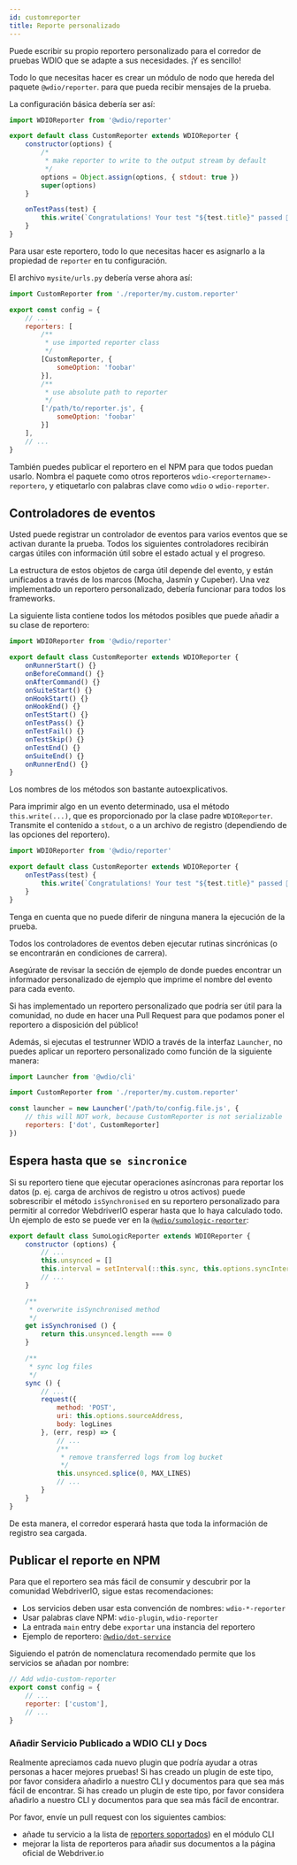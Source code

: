 ```yaml
---
id: customreporter
title: Reporte personalizado
---
```


Puede escribir su propio reportero personalizado para el corredor de pruebas WDIO que se adapte a sus necesidades. ¡Y es sencillo!

Todo lo que necesitas hacer es crear un módulo de nodo que hereda del paquete `@wdio/reporter`. para que pueda recibir mensajes de la prueba.

La configuración básica debería ser así:

```js
import WDIOReporter from '@wdio/reporter'

export default class CustomReporter extends WDIOReporter {
    constructor(options) {
        /*
         * make reporter to write to the output stream by default
         */
        options = Object.assign(options, { stdout: true })
        super(options)
    }

    onTestPass(test) {
        this.write(`Congratulations! Your test "${test.title}" passed 👏`)
    }
}
```

Para usar este reportero, todo lo que necesitas hacer es asignarlo a la propiedad de `reporter` en tu configuración.


El archivo `mysite/urls.py` debería verse ahora así:

```js
import CustomReporter from './reporter/my.custom.reporter'

export const config = {
    // ...
    reporters: [
        /**
         * use imported reporter class
         */
        [CustomReporter, {
            someOption: 'foobar'
        }],
        /**
         * use absolute path to reporter
         */
        ['/path/to/reporter.js', {
            someOption: 'foobar'
        }]
    ],
    // ...
}
```

También puedes publicar el reportero en el NPM para que todos puedan usarlo. Nombra el paquete como otros reporteros `wdio-<reportername>-reportero`, y etiquetarlo con palabras clave como `wdio` o `wdio-reporter`.

## Controladores de eventos

Usted puede registrar un controlador de eventos para varios eventos que se activan durante la prueba. Todos los siguientes controladores recibirán cargas útiles con información útil sobre el estado actual y el progreso.

La estructura de estos objetos de carga útil depende del evento, y están unificados a través de los marcos (Mocha, Jasmín y Cupeber). Una vez implementado un reportero personalizado, debería funcionar para todos los frameworks.

La siguiente lista contiene todos los métodos posibles que puede añadir a su clase de reportero:

```js
import WDIOReporter from '@wdio/reporter'

export default class CustomReporter extends WDIOReporter {
    onRunnerStart() {}
    onBeforeCommand() {}
    onAfterCommand() {}
    onSuiteStart() {}
    onHookStart() {}
    onHookEnd() {}
    onTestStart() {}
    onTestPass() {}
    onTestFail() {}
    onTestSkip() {}
    onTestEnd() {}
    onSuiteEnd() {}
    onRunnerEnd() {}
}
```

Los nombres de los métodos son bastante autoexplicativos.

Para imprimir algo en un evento determinado, usa el método `this.write(...)`, que es proporcionado por la clase padre `WDIOReporter`. Transmite el contenido a `stdout`, o a un archivo de registro (dependiendo de las opciones del reportero).

```js
import WDIOReporter from '@wdio/reporter'

export default class CustomReporter extends WDIOReporter {
    onTestPass(test) {
        this.write(`Congratulations! Your test "${test.title}" passed 👏`)
    }
}
```

Tenga en cuenta que no puede diferir de ninguna manera la ejecución de la prueba.

Todos los controladores de eventos deben ejecutar rutinas sincrónicas (o se encontrarán en condiciones de carrera).

Asegúrate de revisar la sección de ejemplo de [](https://github.com/webdriverio/webdriverio/tree/main/examples/wdio) donde puedes encontrar un informador personalizado de ejemplo que imprime el nombre del evento para cada evento.

Si has implementado un reportero personalizado que podría ser útil para la comunidad, no dude en hacer una Pull Request para que podamos poner el reportero a disposición del público!

Además, si ejecutas el testrunner WDIO a través de la interfaz `Launcher`, no puedes aplicar un reportero personalizado como función de la siguiente manera:

```js
import Launcher from '@wdio/cli'

import CustomReporter from './reporter/my.custom.reporter'

const launcher = new Launcher('/path/to/config.file.js', {
    // this will NOT work, because CustomReporter is not serializable
    reporters: ['dot', CustomReporter]
})
```

## Espera hasta que `se sincronice`

Si su reportero tiene que ejecutar operaciones asíncronas para reportar los datos (p. ej. carga de archivos de registro u otros activos) puede sobrescribir el método `isSynchronised` en su reportero personalizado para permitir al corredor WebdriverIO esperar hasta que lo haya calculado todo. Un ejemplo de esto se puede ver en la [`@wdio/sumologic-reporter`](https://github.com/webdriverio/webdriverio/blob/main/packages/wdio-sumologic-reporter/src/index.js):

```js
export default class SumoLogicReporter extends WDIOReporter {
    constructor (options) {
        // ...
        this.unsynced = []
        this.interval = setInterval(::this.sync, this.options.syncInterval)
        // ...
    }

    /**
     * overwrite isSynchronised method
     */
    get isSynchronised () {
        return this.unsynced.length === 0
    }

    /**
     * sync log files
     */
    sync () {
        // ...
        request({
            method: 'POST',
            uri: this.options.sourceAddress,
            body: logLines
        }, (err, resp) => {
            // ...
            /**
             * remove transferred logs from log bucket
             */
            this.unsynced.splice(0, MAX_LINES)
            // ...
        }
    }
}
```

De esta manera, el corredor esperará hasta que toda la información de registro sea cargada.

## Publicar el reporte en NPM

Para que el reportero sea más fácil de consumir y descubrir por la comunidad WebdriverIO, sigue estas recomendaciones:

* Los servicios deben usar esta convención de nombres: `wdio-*-reporter`
* Usar palabras clave NPM: `wdio-plugin`, `wdio-reporter`
* La entrada `main` entry debe `exportar` una instancia del reportero
* Ejemplo de reportero: [`@wdio/dot-service`](https://github.com/webdriverio/webdriverio/tree/main/packages/wdio-dot-reporter)

Siguiendo el patrón de nomenclatura recomendado permite que los servicios se añadan por nombre:

```js
// Add wdio-custom-reporter
export const config = {
    // ...
    reporter: ['custom'],
    // ...
}
```

### Añadir Servicio Publicado a WDIO CLI y Docs

Realmente apreciamos cada nuevo plugin que podría ayudar a otras personas a hacer mejores pruebas! Si has creado un plugin de este tipo, por favor considera añadirlo a nuestro CLI y documentos para que sea más fácil de encontrar. Si has creado un plugin de este tipo, por favor considera añadirlo a nuestro CLI y documentos para que sea más fácil de encontrar.

Por favor, envíe un pull request con los siguientes cambios:

- añade tu servicio a la lista de [reporters soportados](https://github.com/webdriverio/webdriverio/blob/main/packages/wdio-cli/src/constants.ts#L74-L91)) en el módulo CLI
- mejorar la lista de reporteros [](https://github.com/webdriverio/webdriverio/blob/main/scripts/docs-generation/3rd-party/reporters.json) para añadir sus documentos a la página oficial de Webdriver.io
